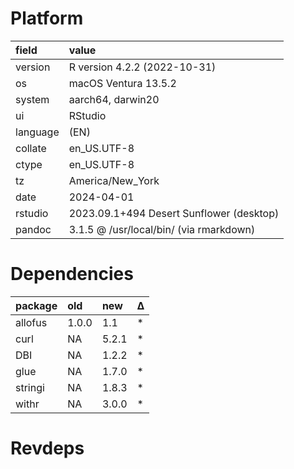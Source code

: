 # Platform

|field    |value                                    |
|:--------|:----------------------------------------|
|version  |R version 4.2.2 (2022-10-31)             |
|os       |macOS Ventura 13.5.2                     |
|system   |aarch64, darwin20                        |
|ui       |RStudio                                  |
|language |(EN)                                     |
|collate  |en_US.UTF-8                              |
|ctype    |en_US.UTF-8                              |
|tz       |America/New_York                         |
|date     |2024-04-01                               |
|rstudio  |2023.09.1+494 Desert Sunflower (desktop) |
|pandoc   |3.1.5 @ /usr/local/bin/ (via rmarkdown)  |

# Dependencies

|package |old   |new   |Δ  |
|:-------|:-----|:-----|:--|
|allofus |1.0.0 |1.1   |*  |
|curl    |NA    |5.2.1 |*  |
|DBI     |NA    |1.2.2 |*  |
|glue    |NA    |1.7.0 |*  |
|stringi |NA    |1.8.3 |*  |
|withr   |NA    |3.0.0 |*  |

# Revdeps

